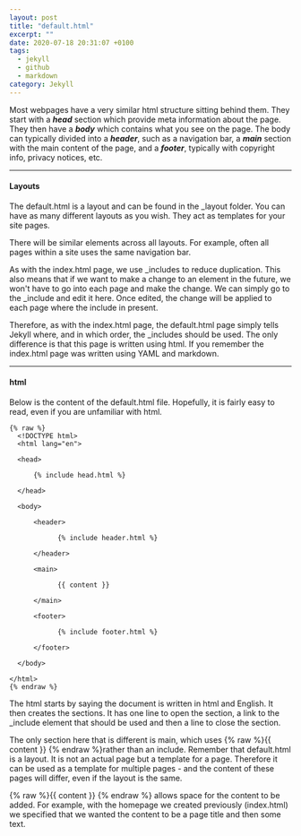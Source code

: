 ```yaml
---
layout: post
title: "default.html"
excerpt: ""
date: 2020-07-18 20:31:07 +0100
tags:
  - jekyll
  - github
  - markdown
category: Jekyll
---
```


Most webpages have a very similar html structure sitting behind them. They start with a ***head*** section which provide meta information about the page. They then have a ***body*** which contains what you see on the page. The body can typically divided into a ***header***, such as a navigation bar, a ***main*** section with the main content of the page, and a ***footer***, typically with copyright info, privacy notices, etc. 

<hr class="line">

#### Layouts

The default.html is a layout and can be found in the _layout folder. You can have as many different layouts as you wish. They act as templates for your site pages.

There will be similar elements across all layouts. For example, often all pages within a site uses the same navigation bar.

As with the index.html page, we use _includes to reduce duplication. This also means that if we want to make a change to an element in the future, we won't have to go into each page and make the change. We can simply go to the _include and edit it here. Once edited, the change will be applied to each page where the include in present.

Therefore, as with the index.html page, the default.html page simply tells Jekyll where, and in which order, the _includes should be used. The only difference is that this page is written using html. If you remember the index.html page was written using YAML and markdown. 

<hr class="line">

#### html

Below is the content of the default.html file. Hopefully, it is fairly easy to read, even if you are unfamiliar with html.

    {% raw %}
      <!DOCTYPE html>
      <html lang="en">

      <head>

          {% include head.html %}

      </head>

      <body>

          <header>

                {% include header.html %}

          </header>

          <main>

                {{ content }}

          </main>

          <footer>

                {% include footer.html %}

          </footer>

      </body>

    </html>
    {% endraw %}

The html starts by saying the document is written in html and English. It then creates the sections. It has one line to open the section, a link to the _include element that should be used and then a line to close the section. 

The only section here that is different is main, which uses {% raw %}{{ content }} {% endraw %}rather than an include. Remember that default.html is a layout. It is not an actual page but a template for a page. Therefore it can be used as a template for multiple pages - and the content of these pages will differ, even if the layout is the same. 

{% raw %}{{ content }} {% endraw %} allows space for the content to be added. For example, with the homepage we created previously (index.html) we specified that we wanted the content to be a page title and then some text.